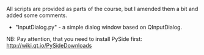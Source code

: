 All scripts are provided as parts of the course, but I amended them a bit and added some comments.

- "InputDialog.py" - a simple dialog window based on QInputDialog.




NB: Pay attention, that you need to install PySide first:
http://wiki.qt.io/PySideDownloads
